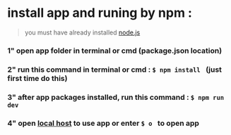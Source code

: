 # install app and runing by npm :
> you must have already installed [node.js](https://nodejs.org/en)

### 1" open app folder in terminal or cmd (package.json location)
### 2" run this command in terminal or cmd : `$ npm install ` (just first time do this)
### 3" after app packages installed, run this command : `$ npm run dev `
### 4" open [local host](http://localhost:5173/) to use app or enter `$ o ` to open app
